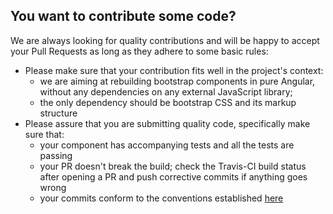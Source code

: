 ## You want to contribute some code?

We are always looking for quality contributions and will be happy to accept your Pull Requests as long as they adhere to some basic rules:

* Please make sure that your contribution fits well in the project's context:
  * we are aiming at rebuilding bootstrap components in pure Angular, without any dependencies on any external JavaScript library;
  * the only dependency should be bootstrap CSS and its markup structure
* Please assure that you are submitting quality code, specifically make sure that:
  * your component has accompanying tests and all the tests are passing
  * your PR doesn't break the build; check the Travis-CI build status after opening a PR and push corrective commits if anything goes wrong
  * your commits conform to the conventions established [here](https://github.com/stevemao/conventional-changelog-angular/blob/master/convention.md)

